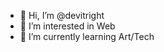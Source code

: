 - 👋 Hi, I’m @devitright
- 👀 I’m interested in Web
- 🌱 I’m currently learning Art/Tech

<!---
devitright/devitright is a ✨ special ✨ repository because its `README.md` (this file) appears on your GitHub profile.
You can click the Preview link to take a look at your changes.
--->
